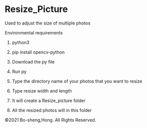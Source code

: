 # Resize_Picture
Used to adjust the size of multiple photos

Environmental requirements
1. python3
2. pip install opencv-python

1. Download the py file 
2. Run py
3. Type the directory name of your photos that you want to resize
4. Type resize width and length
5. It will create a Resize_picture folder
6. All the resized photos will in this folder

©2021 Bo-sheng,Hong. All Rights Reserved.

